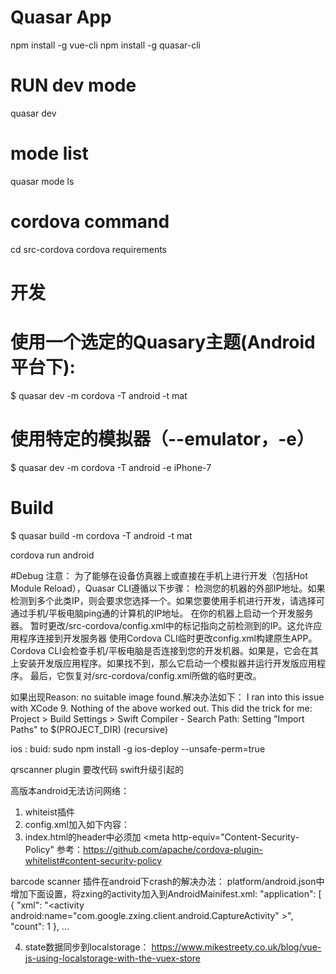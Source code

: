 # Quasar App

npm install -g vue-cli
npm install -g quasar-cli

# RUN dev mode
quasar dev

# mode list
quasar mode ls 

# cordova command
cd src-cordova
cordova requirements


# 开发
# 使用一个选定的Quasary主题(Android平台下):
$ quasar dev -m cordova -T android -t mat

# 使用特定的模拟器（--emulator，-e）
$ quasar dev -m cordova -T android -e iPhone-7

# Build 
$ quasar build -m cordova -T android -t mat

cordova run android

#Debug
注意：
为了能够在设备仿真器上或直接在手机上进行开发（包括Hot Module Reload），Quasar CLI遵循以下步骤：
检测您的机器的外部IP地址。如果检测到多个此类IP，则会要求您选择一个。如果您要使用手机进行开发，请选择可通过手机/平板电脑ping通的计算机的IP地址。
在你的机器上启动一个开发服务器。
暂时更改/src-cordova/config.xml中的<content/>标记指向之前检测到的IP。这允许应用程序连接到开发服务器
使用Cordova CLI临时更改config.xml构建原生APP。
Cordova CLI会检查手机/平板电脑是否连接到您的开发机器。如果是，它会在其上安装开发版应用程序。如果找不到，那么它启动一个模拟器并运行开发版应用程序。
最后，它恢复对/src-cordova/config.xml所做的临时更改。

如果出现Reason: no suitable image found.解决办法如下：
I ran into this issue with XCode 9. Nothing of the above worked out. This did the trick for me:
Project > Build Settings > Swift Compiler - Search Path: Setting "Import Paths" to $(PROJECT_DIR) (recursive)

ios :
buid:
sudo npm install -g ios-deploy --unsafe-perm=true

qrscanner plugin 要改代码 swift升级引起的

高版本android无法访问网络：
1. whiteist插件
2. config.xml加入如下内容：
    <platform name="android">
           <allow-intent href="market:*" />
           <splash src="res/screen/android/splash.png" />
           <config-file parent="/*" target="AndroidManifest.xml">
               <uses-permission android:name="android.permission.INTERNET" />
           </config-file>
         <edit-config file="AndroidManifest.xml" mode="merge" target="/manifest/application">
           <activity android:usesCleartextTraffic="true" />
         </edit-config>
    </platform>
3. index.html的header中必须加 <meta http-equiv="Content-Security-Policy"
参考：https://github.com/apache/cordova-plugin-whitelist#content-security-policy

barcode scanner 插件在android下crash的解决办法：
platform/android.json中增加下面设置，将zxing的activity加入到AndroidMainifest.xml:
  "application": [
            {
              "xml": "<activity android:name=\"com.google.zxing.client.android.CaptureActivity\" ></activity>",
              "count": 1
            },
            ...
 

4. state数据同步到localstorage：
https://www.mikestreety.co.uk/blog/vue-js-using-localstorage-with-the-vuex-store
